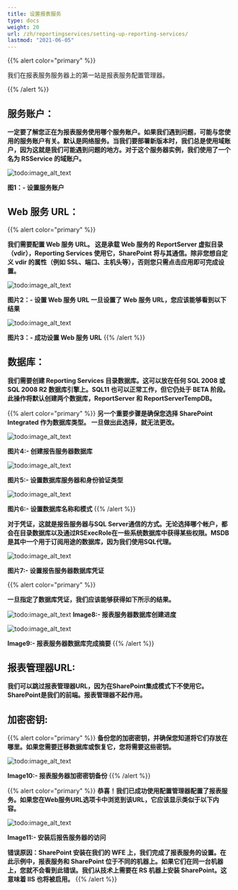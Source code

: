 ```yaml
---
title: 设置报表服务
type: docs
weight: 20
url: /zh/reportingservices/setting-up-reporting-services/
lastmod: "2021-06-05"
---
```


{{% alert color="primary" %}}

我们在报表服务服务器上的第一站是报表服务配置管理器。

{{% /alert %}}

## 服务账户：

**一定要了解您正在为报表服务使用哪个服务账户。如果我们遇到问题，可能与您使用的服务账户有关。默认是网络服务。当我们要部署新版本时，我们总是使用域账户，因为这就是我们可能遇到问题的地方。对于这个服务器实例，我们使用了一个名为 RSService 的域账户。**

![todo:image_alt_text](setting-up-reporting-services_1.png)

**图1：- 设置服务账户**

## Web 服务 URL：

{{% alert color="primary" %}}

**我们需要配置 Web 服务 URL。 这是承载 Web 服务的 ReportServer 虚拟目录（vdir），Reporting Services 使用它，SharePoint 将与其通信。除非您想自定义 vdir 的属性（例如 SSL、端口、主机头等），否则您只需点击应用即可完成设置。**

![todo:image_alt_text](setting-up-reporting-services_2.png)

**图片2：- 设置 Web 服务 URL 一旦设置了 Web 服务 URL，您应该能够看到以下结果**

![todo:image_alt_text](setting-up-reporting-services_3.png)

**图片3：- 成功设置 Web 服务 URL**
{{% /alert %}}

## 数据库：

**我们需要创建 Reporting Services 目录数据库。这可以放在任何 SQL 2008 或 SQL 2008 R2 数据库引擎上。SQL11 也可以正常工作，但它仍处于 BETA 阶段。此操作将默认创建两个数据库，ReportServer 和 ReportServerTempDB。**

{{% alert color="primary" %}}
**另一个重要步骤是确保您选择 SharePoint Integrated 作为数据库类型。 一旦做出此选择，就无法更改。**

![todo:image_alt_text](setting-up-reporting-services_4.png)

**图片4:- 创建报告服务器数据库**

![todo:image_alt_text](setting-up-reporting-services_5.png)

**图片5:- 设置数据库服务器和身份验证类型**

![todo:image_alt_text](setting-up-reporting-services_6.png)

**图片6:- 设置数据库名称和模式**
{{% /alert %}}

**对于凭证，这就是报告服务器与SQL Server通信的方式。无论选择哪个帐户，都会在目录数据库以及通过RSExecRole在一些系统数据库中获得某些权限。MSDB是其中一个用于订阅用途的数据库，因为我们使用SQL代理。**

![todo:image_alt_text](setting-up-reporting-services_7.png)

**图片7:- 设置报告服务器数据库凭证**

{{% alert color="primary" %}}

**一旦指定了数据库凭证，我们应该能够获得如下所示的结果。**

![todo:image_alt_text](setting-up-reporting-services_8.png)
**Image8:- 报表服务器数据库创建进度**

![todo:image_alt_text](setting-up-reporting-services_9.png)

**Image9:- 报表服务器数据库完成摘要**
{{% /alert %}}

## 报表管理器URL:

**我们可以跳过报表管理器URL，因为在SharePoint集成模式下不使用它。SharePoint是我们的前端。报表管理器不起作用。**

## 加密密钥:

{{% alert color="primary" %}}
**备份您的加密密钥，并确保您知道将它们存放在哪里。如果您需要迁移数据库或恢复它，您将需要这些密钥。**

![todo:image_alt_text](setting-up-reporting-services_10.png)

**Image10:- 报表服务器加密密钥备份**
{{% /alert %}}

{{% alert color="primary" %}}
**恭喜！我们已成功使用配置管理器配置了报表服务。如果您在Web服务URL选项卡中浏览到该URL，它应该显示类似于以下内容。**

![todo:image_alt_text](setting-up-reporting-services_11.png)

**Image11:- 安装后报告服务器的访问**

**错误原因：SharePoint 安装在我们的 WFE 上，我们完成了报表服务的设置。在此示例中，报表服务和 SharePoint 位于不同的机器上。如果它们在同一台机器上，您就不会看到此错误。我们从技术上需要在 RS 机器上安装 SharePoint。这意味着 IIS 也将被启用。**
{{% /alert %}}
